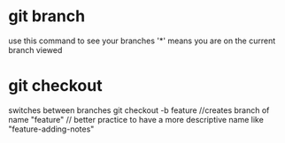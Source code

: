 # git branch
use this command to see your branches
'*' means you are on the current branch viewed

# git checkout 
switches between branches
git checkout -b feature         //creates branch of name "feature"
                                // better practice to have a more descriptive name like "feature-adding-notes"